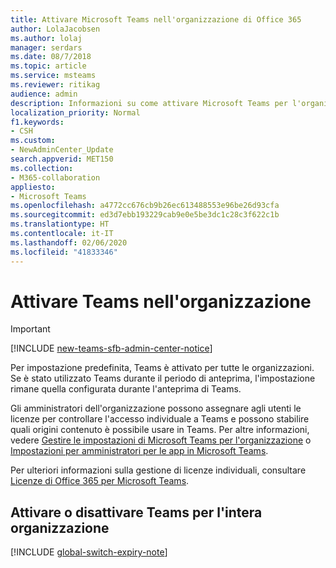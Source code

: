 ```yaml
---
title: Attivare Microsoft Teams nell'organizzazione di Office 365
author: LolaJacobsen
ms.author: lolaj
manager: serdars
ms.date: 08/7/2018
ms.topic: article
ms.service: msteams
ms.reviewer: ritikag
audience: admin
description: Informazioni su come attivare Microsoft Teams per l'organizzazione di Office 365.
localization_priority: Normal
f1.keywords:
- CSH
ms.custom:
- NewAdminCenter_Update
search.appverid: MET150
ms.collection:
- M365-collaboration
appliesto:
- Microsoft Teams
ms.openlocfilehash: a4772cc676cb9b26ec613488553e96be26d93cfa
ms.sourcegitcommit: ed3d7ebb193229cab9e0e5be3dc1c28c3f622c1b
ms.translationtype: HT
ms.contentlocale: it-IT
ms.lasthandoff: 02/06/2020
ms.locfileid: "41833346"
---
```

# <a name="turn-on-teams-in-your-organization"></a>Attivare Teams nell'organizzazione

> [!IMPORTANT]
> [!INCLUDE [new-teams-sfb-admin-center-notice](includes/new-teams-sfb-admin-center-notice.md)]

Per impostazione predefinita, Teams è attivato per tutte le organizzazioni. Se è stato utilizzato Teams durante il periodo di anteprima, l'impostazione rimane quella configurata durante l'anteprima di Teams. 


Gli amministratori dell'organizzazione possono assegnare agli utenti le licenze per controllare l'accesso individuale a Teams e possono stabilire quali origini contenuto è possibile usare in Teams. Per altre informazioni, vedere [Gestire le impostazioni di Microsoft Teams per l'organizzazione](enable-features-office-365.md) o [Impostazioni per amministratori per le app in Microsoft Teams](admin-settings.md). 


 
Per ulteriori informazioni sulla gestione di licenze individuali, consultare [Licenze di Office 365 per Microsoft Teams](Office-365-licensing.md). 

 
## <a name="turn-teams-on-or-off-for-your-entire-organization"></a>Attivare o disattivare Teams per l'intera organizzazione 
 
[!INCLUDE [global-switch-expiry-note](includes/global-switch-expiry-note.md)] 
